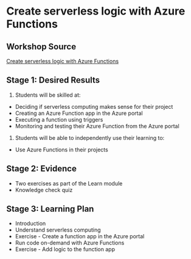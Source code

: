 
# Create serverless logic with Azure Functions

## Workshop Source 

[Create serverless logic with Azure Functions](https://docs.microsoft.com/learn/modules/create-serverless-logic-with-azure-functions/?WT.mc_id=academic-56400-ornella)

## Stage 1: Desired Results 

1. Students will be skilled at:
- Deciding if serverless computing makes sense for their project
- Creating an Azure Function app in the Azure portal
- Executing a function using triggers
- Monitoring and testing their Azure Function from the Azure portal

1. Students will be able to independently use their learning to:
- Use Azure Functions in their projects 

## Stage 2: Evidence

- Two exercises as part of the Learn module
- Knowledge check quiz

## Stage 3: Learning Plan

- Introduction
- Understand serverless computing
- Exercise - Create a function app in the Azure portal
- Run code on-demand with Azure Functions
- Exercise - Add logic to the function app


